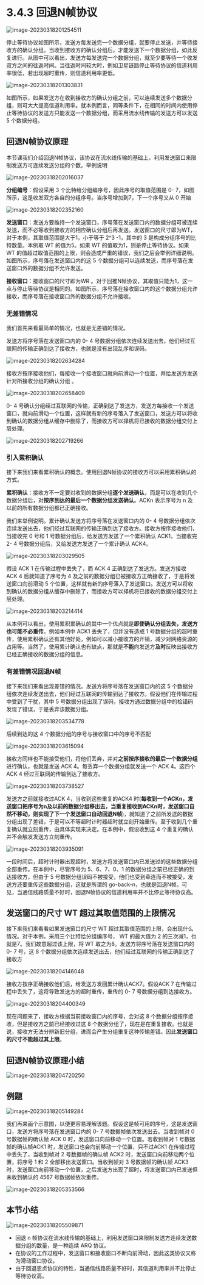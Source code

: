 # 3.4.3 回退N帧协议

![image-20230318201254511](./assets/image-20230318201254511.png)

停止等待协议如图所示，发送方每发送完一个数据分组，就要停止发送，并等待接收方的确认分组。当收到接收方的确认分组后，才能发送下一个数据分组，如此反复进行。从图中可以看出，发送方每发送完一个数据分组，就至少要等待一个收发双方之间的往返时间。当往返时间较大时，例如卫星链路停止等待协议的信道利用率很低，若出现超时重传，则信道利用率更低。

![image-20230318201303831](./assets/image-20230318201303831.png)

如图所示，如果发送方在收到接收方的确认分组之前，可以连续发送多个数据分组，则可大大提高信道利用率。就本例而言，同等条件下，在相同的时间内使用停止等待协议的发送方只能发送一个数据分组，而采用流水线传输的发送方可以发送 5 个数据分组。

## 回退N帧协议原理

本节课我们介绍回退N帧协议，该协议在流水线传输的基础上，利用发送窗口来限制发送方可连续发送分组的个数。举例说明

![image-20230318202016037](./assets/image-20230318202016037.png)

**分组编号**：假设采用 3 个比特给分组编序号，因此序号的取值范围是 0- 7，如图所示，这是收发双方各自的分组序号。当序号增加到7，下一个序号又从 0 开始

![image-20230318202352160](./assets/image-20230318202352160.png)

**发送窗口**：发送方要维持一个发送窗口，序号落在发送窗口内的数据分组可被连续发送，而不必等收到接收方的相应确认分组后再发送。发送窗口的尺寸即为WT，对于本例，其取值范围是大于1，小于等于 2^3 -1，其中的 3 是构成分组序号的比特数量。本例取 WT 的值为5。如果 WT 的值取为1，则是停止等待协议。如果 WT 的值超过取值范围的上限，则会造成严重的错误，我们之后会举例详细说明。如图所示，序号落在发送窗口内的这 5 个数据分组可以连续发送，而序号落在发送窗口外的数据分组不允许发送。

**接收窗口**：接收窗口的尺寸即为WR 。对于回推N帧协议，其取值只能为1，这一点与停止等待协议是相同的。如图所示，序号落在接收窗口内的这个数据分组允许接收，而序号落在接收窗口外的数据分组不允许接收。

### 无差错情况

我们首先来看最简单的情况，也就是无差错的情况。

发送方将序号落在发送窗口内的 0- 4 号数据分组依次连续发送出去，他们经过互联网的传输正确到达了接收方，也就是没有出现乱序和误码。

![image-20230318202634284](./assets/image-20230318202634284.png)

接收方按序接收他们，每接收一个接收窗口就向前滑动一个位置，并给发送方发送针对所接收分组的确认分组 。

![image-20230318202658409](./assets/image-20230318202658409.png)

0- 4 号确认分组经过互联网的传输，正确到达了发送方，发送方每接收一个发送窗口，就向前滑动一个位置，这样就有新的序号落入了发送窗口，发送方可以将收到确认的数据分组从缓存中删除了，而接收方可以择机将已接收的数据分组交付上层处理。

![image-20230318202719266](./assets/image-20230318202719266.png)

### 引入累积确认

接下来我们来看累积确认的概念。使用回退N帧协议的接收方可以采用累积确认的方式。

**累积确认**：接收方不一定要对收到的数据分组**逐个发送确认**，而是可以在收到几个数据分组后，对**按序到达的最后一个数据分组发送确认**。ACKn 表示序号为 n 及以前的所有数据分组都已正确接收。

我们来举例说明。累计确认发送方将序号落在发送窗口内的 0- 4 号数据分组依次连续发送出去，他们经过互联网的传输正确到达了接收方。接收方按序接收他们，当接收完 0 号和 1 号数据分组后，给发送方发送了一个累积确认 ACK1，当接收完 2- 4 号数据分组后，又给发送方发送了一个累计确认 ACK4。

![image-20230318203029505](./assets/image-20230318203029505.png)

假设 ACK 1 在传输过程中丢失了，而 ACK 4 正确到达了发送方。发送方接收 ACK 4 后就知道了序号为 4 及之前的数据分组已被接收方正确接收了，于是将发送窗口向前滑动 5 个位置，这样就有新的序号落入了发送窗口。发送方可以将收到确认的数据分组从缓存中删除了，而接收方可以择机将已接收的数据分组交付上层处理。

![image-20230318203214414](./assets/image-20230318203214414.png)

从本例可以看出，使用累积累确认的其中一个优点就是**即使确认分组丢失，发送方也可能不必重传**。例如本例中 ACK1 丢失了，但并没有造成 1 号数据分组的超时重传，使用累积确认还有其他好处，例如可以减小接收方的开销，减少对网络资源的占用等。当然了，使用累计确认也有缺点，那就是**不能**向发送方**及时**反映出接收方已经正确接收的数据分组的信息。

### 有差错情况回退N帧

接下来我们来看出现差错的情况。发送方将序号落在发送窗口内的这 5 个数据分组依次连续发送出去，他们经过互联网的传输到达了接收方。假设他们在传输过程中受到了干扰，其中 5 号数据分组出现了误码，接收方通过数据分组中的检错码发现了错误，于是丢弃该数据分组。

![image-20230318203534778](./assets/image-20230318203534778.png)

后续到达的这 4 个数据分组的序号与接收窗口中的序号不匹配

![image-20230318203615094](./assets/image-20230318203615094.png)

接收方同样也不能接受他们，将他们丢弃，并对**之前按序接收的最后一个数据分组**进行确认，也就是发送 ACK 4。每丢弃一个数据分组就发送一个 ACK 4。这四个 ACK 4 经过互联网的传输到达了接收方。

![image-20230318203738527](./assets/image-20230318203738527.png)



发送方之前就接收过ACK 4，当收到这些重复的ACK4 时(**每收到一个ACKn，发送窗口把序号为n及以前的数据分组移出去，当重复接收到ACKn时，发送窗口自然不移动，则实现了下一个发送窗口自动回退N帧**)，就知道了之前所发送的数据分组出现了差错，于是可以不等超时计时器超时就立刻开始重传。至于收到几个重复确认就立刻重传，由具体实现来决定。在本例中，假设收到这 4 个重复的确认并不会触发发送方立刻重传。

![image-20230318203935091](./assets/image-20230318203935091.png)

一段时间后，超时计时器出现超时，发送方将发送窗口内已发送过的这些数据分组全部重传。在本例中，尽管序号为 5、6、7、0、1 的数据分组之前已经正确的到达接收方，但由于 5 号数据分组误码不被接受，他们也受到牵连而不被接受，发送方还要重传这些数据分组，这就是所谓的 go-back-n，也就是回退N帧。可见，当通信线路质量不好时，回退N帧协议的信道利用率并不比停止等待协议高。

## 发送窗口的尺寸 WT 超过其取值范围的上限情况

接下来我们来看看如果发送窗口的尺寸 WT 超过其取值范围的上限，会出现什么情况。对于本例，采用三个比特给分组编序号， WT 的最大值为 2 的三次减1，也就是7。我们故意超过该上限，将 WT 取之为8。发送方将序号落在发送窗口内的 0- 7 号，这 8 个数据分组依次连续发送出去，他们经过互联网的传输正确到达了接收方

![image-20230318204146048](./assets/image-20230318204146048.png)

接收方按序正确接收他们后，给发送方发回累计确认ACK7。假设ACK 7 在传输过程中丢失了，这将导致发送方的超时重传，重传的 0- 7 号数据分组到达接收方。

![image-20230318204400349](./assets/image-20230318204400349.png)

现在问题来了，接收方根据当前接收窗口内的序号，会对这 8 个数据分组按序接收，但是接收方之前已经接收过这 8 个数据分组了，现在是在重复接收。也就是说，接收方无法分辨新旧分组，进而会产生分组重复这种传输差错。因此**发送窗口的尺寸不能超过其上限**。

## 回退N帧协议原理小结

![image-20230318204720250](./assets/image-20230318204720250.png)

## 例题

![image-20230318205149284](./assets/image-20230318205149284.png)

我们再来画个示意图，以便更容易理解该题。假设这是帧可用的序号，这是发送窗口，发送方将序号落在发送窗口内的 0- 7 号数据帧依次发送出去。当收到帧对 0 号数据帧的确认帧 ACK 0 时，发送窗口向前移动一个位置。若收到帧对 1 号数据帧的确认帧ACK1 时，发送窗口也会向前移动一个位置，只不过ACK1 在传输过程中丢失了，当收到帧对 2 号数据帧的确认帧 ACK2 时，发送窗口向前移动两个位置，将序号 1 和 2 全部移出发送窗口。当收到帧对 3 号数据帧的确认帧 ACK3 时，发送窗口向前移动一个位置，之后发送方出现了超时，将发送窗口内已发送但未收到确认的 4567 号数据帧依次重传。

![image-20230318205353566](./assets/image-20230318205353566.png)

## 本节小结

![image-20230318205509871](./assets/image-20230318205509871.png)

- 回退 n 帧协议在流水线传输的基础上，利用发送窗口来限制发送方连续发送数据分组的数量，是一种连续 ARQ 协议。
- 在协议的工作过程中，发送窗口和接收窗口不断向前滑动，因此这类协议又称为滑动窗口协议。
- 由于回退恩贞协议的特性，当通信线路质量不好时，其信道利用率并不比停止等待协议高。